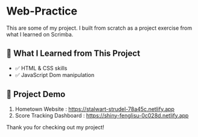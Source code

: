 # Web-Practice

This are some of my project. I built from scratch as a project exercise from what I learned on Scrimba.


## 📘 What I Learned from This Project

- ✅ HTML & CSS skills
- ✅ JavaScript Dom manipulation 

## 📘 Project Demo

  1) Hometown Website : https://stalwart-strudel-78a45c.netlify.app
  2) Score Tracking Dashboard : https://shiny-fenglisu-0c028d.netlify.app

     
Thank you for checking out my project!
